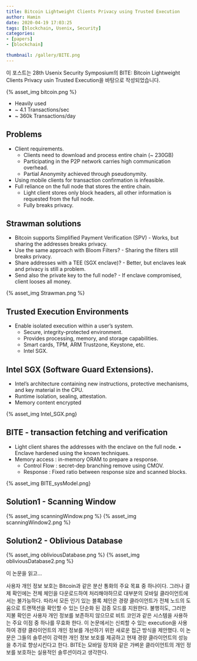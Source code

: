 ```yaml
---
title: Bitcoin Lightweight Clients Privacy using Trusted Execution
author: Hamin
date: 2020-04-19 17:03:25
tags: [blockchain, Usenix, Security]
categories:
- [papers]
- [blockchain]

thumbnail: /gallery/BITE.png
---
```


이 포스트는 28th Usenix Security Symposium의 BITE: Bitcoin Lightweight Clients Privacy usin Trusted Execution을 바탕으로 작성되었습니다.

<!-- more -->

{% asset_img bitcoin.png %}
- Heavily used
- ~ 4.1 Transactions/sec
- ~ 360k Transactions/day

## Problems

- Client requirements.
  - Clients need to download and process entire chain (~ 230GB)
  - Participating in the P2P network carries high communication overhead.
  - Partial Anonymity achieved through pseudonymity.
- Using mobile clients for transaction confirmation is infeasible.
- Full reliance on the full node that stores the entire chain.
  - Light client stores only block headers, all other information is requested from the full node.
  - Fully breaks privacy.

## Strawman solutions
- Bitcoin supports Simplified Payment Verification (SPV) - Works, but sharing the addresses breaks privacy.
- Use the same approach with Bloom Filters? - Sharing the filters still breaks privacy.
- Share addresses with a TEE (SGX enclave)? - Better, but enclaves leak and privacy is still a problem.
- Send also the private key to the full node? - If enclave compromised, client looses all money.

{% asset_img Strawman.png %}

## Trusted Execution Environments

- Enable isolated execution within a user’s system.
  - Secure, integrity-protected environment.
  - Provides processing, memory, and storage capabilities.
  - Smart cards, TPM, ARM Trustzone, Keystone, etc.
  -  Intel SGX.

## Intel SGX (Software Guard Extensions).
- Intel’s architecture containing
new instructions, protective mechanisms, and key material in the CPU.
- Runtime isolation, sealing, attestation.
- Memory content encrypted

{% asset_img Intel_SGX.png}

## BITE - transaction fetching and verification
- Light client shares the addresses with the enclave on the full node. • Enclave hardened using the known techniques.
- Memory access : in-memory ORAM to prepare a response.
  - Control Flow : secret-dep branching remove using CMOV.
  - Response : Fixed ratio between response size and scanned blocks.

{% asset_img BITE_sysModel.png}

## Solution1 - Scanning Window
{% asset_img scanningWindow.png %}
{% asset_img scanningWindow2.png %}

## Solution2 - Oblivious Database
{% asset_img obliviousDatabase.png %}
{% asset_img obliviousDatabase2.png %}

이 논문을 읽고...

사용자 개인 정보 보호는 Bitcoin과 같은 분산 통화의 주요 목표 중 하나이다. 그러나 결제 확인에는 전체 체인을 다운로드하여 처리해야하므로 대부분의 모바일 클라이언트에서는 불가능하다.
따라서 모든 인기 있는 블록 체인은 경량 클라이언트가 전체 노드의 도움으로 트랜잭션을 확인할 수 있는 단순화 된 검증 모드를 지원한다.
불행히도, 그러한 지불 확인은 사용자 개인 정보를 보존하지 않으므로 비트 코인과 같은 시스템을 사용하는 주요 이점 중 하나를 무효화 한다. 이 논문에서는 신뢰할 수 있는 execution을 사용하여 경량 클라이언트의 개인 정보를 개선하기 위한 새로운 접근 방식을 제안했다.
이 논문은 그들의 솔루션이 강력한 개인 정보 보호를 제공하고 현재 경량 클라이언트의 성능을 추가로 향상시킨다고 한다. BITE는 모바일 장치와 같은 가벼운 클라이언트의 개인 정보를 보호하는 실용적인 솔루션이라고 생각한다.